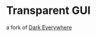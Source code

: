 # Transparent GUI

a fork of [Dark Everywhere](https://legacy.curseforge.com/minecraft/texture-packs/dark-everywhere)
